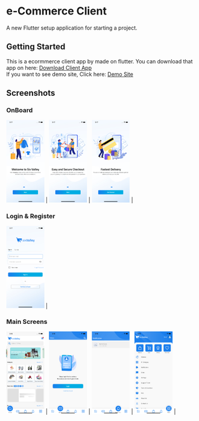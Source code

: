 # e-Commerce Client

A new Flutter setup application for starting a project.

## Getting Started

This is a ecormmerce client app by made on flutter.
You can download that app on here: <a href="https://github.com/Almighty11/eCommerce-Client/blob/master/release/NigeriaStore-Client.apk">Download Client App</a><br>
If you want to see demo site, Click here: <a href="https://demo.6amtech.com/6valley/">Demo Site</a><br>

## Screenshots

### OnBoard
<img src="https://github.com/Almighty11/eCommerce-Client/blob/master/screens/ios_10.png" width="20%"> | <img src="https://github.com/Almighty11/eCommerce-Client/blob/master/screens/ios_11.png" width="20%"> | <img src="https://github.com/Almighty11/eCommerce-Client/blob/master/screens/ios_12.png" width="20%"> | 
### Login & Register
<img src="https://github.com/Almighty11/eCommerce-Client/blob/master/screens/ios_13.png" width="20%"> |
### Main Screens
<img src="https://github.com/Almighty11/eCommerce-Client/blob/master/screens/ios_14.png" width="20%"> | <img src="https://github.com/Almighty11/eCommerce-Client/blob/master/screens/ios_15.png" width="20%"> | <img src="https://github.com/Almighty11/eCommerce-Client/blob/master/screens/ios_17.png" width="20%"> | <img src="https://github.com/Almighty11/eCommerce-Client/blob/master/screens/ios_18.png" width="20%"> |
